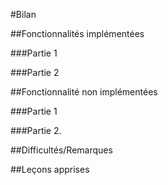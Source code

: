 #Bilan

##Fonctionnalités implémentées

###Partie 1

###Partie 2

##Fonctionnalité non implémentées

###Partie 1

###Partie 2.

##Difficultés/Remarques

##Leçons apprises
